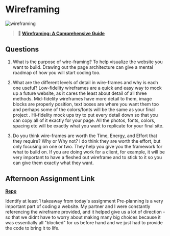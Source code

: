 # Wireframing

![wireframing](https://bcw.blob.core.windows.net/public/img/courses/2293087935019893)

> **📖 [Wireframing: A Comprehensive Guide](https://codeworksacademy.com/fs-student-guide/resources/wk1/06-Wireframing)**

## Questions

1. What is the purpose of wire-framing? 
To help visualize the website you want to build. Drawing out the page architecture can give a mental roadmap of how you will start coding too.

2. What are the different levels of detail in wire-frames and why is each one useful?
Low-fidelity wireframes are a quick and easy way to mock up a future website, as it cares the least about detail of all three methods. Mid-fidelity wireframes have more detail to them, image blocks are properly position, text boxes are where you want them too and perhaps some of the colors/fonts will be the same as your final project . Hi-fidelity mock ups try to put every detail down so that you can copy all of it exactly for your page. All the photos, fonts, colors, spacing etc will be exactly what you want to replicate for your final site.

3. Do you think wire-frames are worth the Time, Energy, and Effort that they require? Why or Why not?
I do think they are worth the effort, but only focusing on one or two. They help you give you the framework for what to build on. If you are doing work for a client, for example, it will be very important to have a fleshed out wireframe and to stick to it so you can give them exactly what they want.

## Afternoon Assignment Link

**[Repo](https://github.com/devinwithoft/partner-clone)**

Identify at least 1 takeaway from today's assignment
Pre-planning is a very important part of coding a website. My partner and I were constantly referencing the wireframe provided, and it helped give us a lot of direction - so that we didnt have to worry about making many big choices because it was essentially all "blocked" for us before hand and we just had to provide the code to bring it to life.